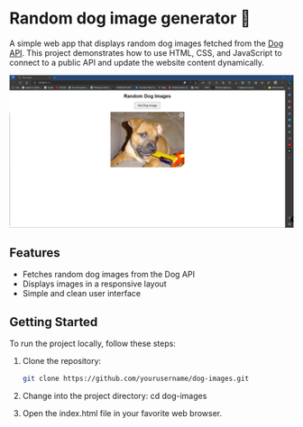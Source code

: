 # Random dog image generator 🐶

A simple web app that displays random dog images fetched from the [Dog API](https://dog.ceo/dog-api/). This project demonstrates how to use HTML, CSS, and JavaScript to connect to a public API and update the website content dynamically.

![Screenshot of Dog Images App](screenshot.png)

## Features

- Fetches random dog images from the Dog API
- Displays images in a responsive layout
- Simple and clean user interface

## Getting Started

To run the project locally, follow these steps:

1. Clone the repository:

   ```bash
   git clone https://github.com/yourusername/dog-images.git

2. Change into the project directory: 
   cd dog-images

3. Open the index.html file in your favorite web browser.